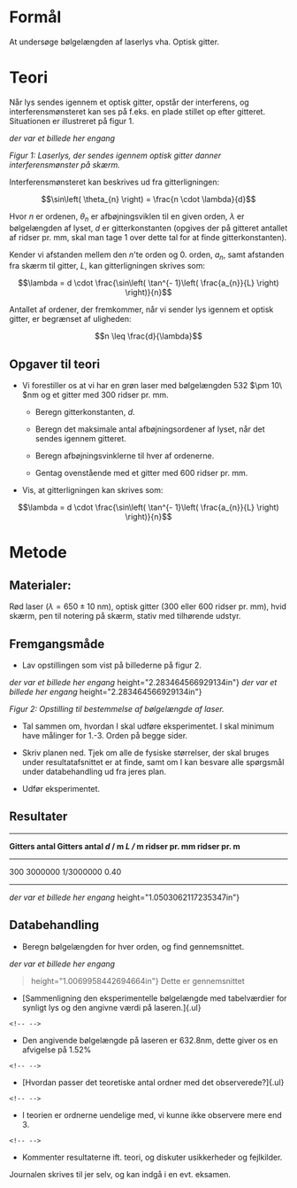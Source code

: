 # Formål

At undersøge bølgelængden af laserlys vha. Optisk gitter.

# Teori

Når lys sendes igennem et optisk gitter, opstår der interferens, og
interferensmønsteret kan ses på f.eks. en plade stillet op efter
gitteret. Situationen er illustreret på figur 1.

*der var et billede her engang*

*Figur 1: Laserlys, der sendes igennem optisk gitter danner
interferensmønster på skærm.*

Interferensmønsteret kan beskrives ud fra gitterligningen:

$$\sin\left( \theta_{n} \right) = \frac{n \cdot \lambda}{d}$$

Hvor *n* er ordenen, $\theta_{n}$ er afbøjningsviklen til en given
orden, $\lambda$ er bølgelængden af lyset, *d* er gitterkonstanten
(opgives der på gitteret antallet af ridser pr. mm, skal man tage 1 over
dette tal for at finde gitterkonstanten).

Kender vi afstanden mellem den *n*'te orden og 0. orden, $a_{n}$, samt
afstanden fra skærm til gitter, *L*, kan gitterligningen skrives som:

$$\lambda = d \cdot \frac{\sin\left( \tan^{- 1}\left( \frac{a_{n}}{L} \right) \right)}{n}$$

Antallet af ordener, der fremkommer, når vi sender lys igennem et optisk
gitter, er begrænset af uligheden:

$$n \leq \frac{d}{\lambda}$$

## Opgaver til teori

-   Vi forestiller os at vi har en grøn laser med bølgelængden 532
    $\pm 10\ $nm og et gitter med 300 ridser pr. mm.

    -   Beregn gitterkonstanten, *d*.

    -   Beregn det maksimale antal afbøjningsordener af lyset, når det
        sendes igennem gitteret.

    -   Beregn afbøjningsvinklerne til hver af ordenerne.

    -   Gentag ovenstående med et gitter med 600 ridser pr. mm.

-   Vis, at gitterligningen kan skrives som:

$$\lambda = d \cdot \frac{\sin\left( \tan^{- 1}\left( \frac{a_{n}}{L} \right) \right)}{n}$$

# Metode

## Materialer:

Rød laser ($\lambda = 650 \pm 10\ \text{nm}$), optisk gitter (300 eller
600 ridser pr. mm), hvid skærm, pen til notering på skærm, stativ med
tilhørende udstyr.

## Fremgangsmåde

-   Lav opstillingen som vist på billederne på figur 2.

*der var et billede her engang*
height="2.283464566929134in"}
*der var et billede her engang*
height="2.283464566929134in"}

*Figur 2: Opstilling til bestemmelse af bølgelængde af laser.*

-   Tal sammen om, hvordan I skal udføre eksperimentet. I skal minimum
    have målinger for 1.-3. Orden på begge sider.

-   Skriv planen ned. Tjek om alle de fysiske størrelser, der skal
    bruges under resultatafsnittet er at finde, samt om I kan besvare
    alle spørgsmål under databehandling ud fra jeres plan.

-   Udfør eksperimentet.

## Resultater

  ------------------------------------------------------------------------
  **Gitters antal    **Gitters antal   ***d* / m**       ***L /* m**
  ridser pr. mm**    ridser pr. m**                      
  ------------------ ----------------- ----------------- -----------------
  300                3000000           1/3000000         0.40

  ------------------------------------------------------------------------

*der var et billede her engang*
height="1.0503062117235347in"}

## Databehandling

-   Beregn bølgelængden for hver orden, og find gennemsnittet.

*der var et billede her engang*
> height="1.0069958442694664in"} Dette er gennemsnittet

-   [Sammenligning den eksperimentelle bølgelængde med tabelværdier for
    synligt lys og den angivne værdi på laseren.]{.ul}

```{=html}
<!-- -->
```
-   Den angivende bølgelængde på laseren er 632.8nm, dette giver os en
    afvigelse på 1.52%

```{=html}
<!-- -->
```
-   [Hvordan passer det teoretiske antal ordner med det
    observerede?]{.ul}

```{=html}
<!-- -->
```
-   I teorien er ordnerne uendelige med, vi kunne ikke observere mere
    end 3.

```{=html}
<!-- -->
```
-   Kommenter resultaterne ift. teori, og diskuter usikkerheder og
    fejlkilder.

Journalen skrives til jer selv, og kan indgå i en evt. eksamen.
